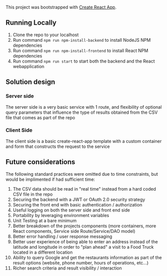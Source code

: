 This project was bootstrapped with [Create React App](https://github.com/facebook/create-react-app).

## Running Locally

1. Clone the repo to your localhost
2. Run command `npm run npm-install-backend` to install NodeJS NPM dependencies
3. Run command `npm run npm-install-frontend` to install React NPM dependencies
4. Run command `npm run start` to start both the backend and the React webapplication

## Solution design

### Server side

The server side is a very basic service with 1 route, and flexibility of optional query parameters that influence the type of results obtained from the CSV file that comes as part of the repo

### Client Side

The client side is a basic create-react-app template with a custom container and form that constructs the request to the service

## Future considerations

The following standard practices were omitted due to time constraints, but would be implimented if had sufficient time:

1. The CSV data should be read in "real time" instead from a hard coded CSV file in the repo
1. Securing the backend with a JWT or OAuth 2.0 security strategy
2. Securing the front end with basic authentication / authorization
3. Useful logging on both the server side and front end side
4. Portability by leveraging environment variables
5. Unit Testing at a bare minimum
6. Better breakdown of the projects components (more containers, more React components, Service side Route/Service/DAO model)
7. Better error handling / user response messaging
8. Better user experience of being able to enter an address instead of the latitude and longitude in order to "plan ahead" a visit to a Food Truck located in a different location
9. Ability to query Google and get the restaurants information as part of the result options (website, phone number, hours of operations, etc...)
10. Richer search criteria and result visibility / interaction
